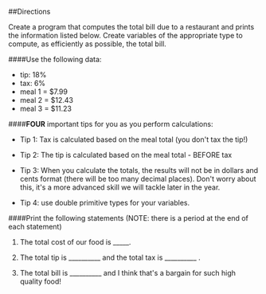 ##Directions

Create a program that computes the total bill due to a restaurant and prints the information listed below. Create variables of the appropriate type to compute, as efficiently as possible, the total bill.

####Use the following data:

* tip: 18%
* tax: 6%
* meal 1 = $7.99
* meal 2 = $12.43
* meal 3 = $11.23

####**FOUR** important tips for you as you perform calculations:


* Tip 1: Tax is calculated based on the meal total (you don't tax the tip!)

* Tip 2: The tip is calculated based on the meal total - BEFORE tax

* Tip 3: When you calculate the totals, the results will not be in dollars and cents format (there will be too many decimal places). Don't worry about this, it's a more advanced skill we will tackle later in the year.

* Tip 4: use double primitive types for your variables.

####Print the following statements (NOTE: there is a period at the end of each statement)

1. The total cost of our food is _____.

2. The total tip is __________ and the total tax is __________ .

3.  The total bill is __________ and I think that's a bargain for such high quality food!